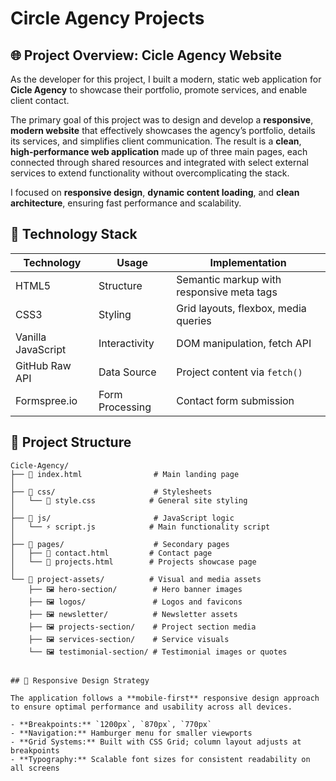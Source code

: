 # Circle Agency Projects

## 🌐 Project Overview: Cicle Agency Website

As the developer for this project, I built a modern, static web application for **Cicle Agency** to showcase their portfolio, promote services, and enable client contact.

The primary goal of this project was to design and develop a **responsive**, **modern website** that effectively showcases the agency’s portfolio, details its services, and simplifies client communication. The result is a **clean**, **high-performance web application** made up of three main pages, each connected through shared resources and integrated with select external services to extend functionality without overcomplicating the stack.

I focused on **responsive design**, **dynamic content loading**, and **clean architecture**, ensuring fast performance and scalability.


## 🚀 Technology Stack

| Technology         | Usage           | Implementation                                |
|--------------------|------------------|-----------------------------------------------|
| HTML5              | Structure        | Semantic markup with responsive meta tags     |
| CSS3               | Styling          | Grid layouts, flexbox, media queries          |
| Vanilla JavaScript | Interactivity    | DOM manipulation, fetch API                   |
| GitHub Raw API     | Data Source      | Project content via `fetch()`                 |
| Formspree.io       | Form Processing  | Contact form submission                       |


## 🧩 Project Structure

```plaintext
Cicle-Agency/
├── 📄 index.html                # Main landing page
│
├── 📂 css/                      # Stylesheets
│   └── 🎨 style.css            # General site styling
│
├── 📂 js/                       # JavaScript logic
│   └── ⚡ script.js            # Main functionality script
│
├── 📂 pages/                    # Secondary pages
│   ├── 📄 contact.html         # Contact page
│   └── 📄 projects.html        # Projects showcase page
│
└── 📂 project-assets/          # Visual and media assets
    ├── 🖼️ hero-section/        # Hero banner images
    ├── 🖼️ logos/               # Logos and favicons
    ├── 🖼️ newsletter/          # Newsletter assets
    ├── 🖼️ projects-section/    # Project section media
    ├── 🖼️ services-section/    # Service visuals
    └── 🖼️ testimonial-section/ # Testimonial images or quotes


## 📱 Responsive Design Strategy

The application follows a **mobile-first** responsive design approach to ensure optimal performance and usability across all devices.

- **Breakpoints:** `1200px`, `870px`, `770px`
- **Navigation:** Hamburger menu for smaller viewports
- **Grid Systems:** Built with CSS Grid; column layout adjusts at breakpoints
- **Typography:** Scalable font sizes for consistent readability on all screens

